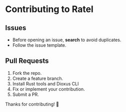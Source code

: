 # Contributing to Ratel

## Issues
- Before opening an issue, **search** to avoid duplicates.
- Follow the issue template.

## Pull Requests
1. Fork the repo.
2. Create a feature branch.
3. Install Rust tools and Dioxus CLI
4. Fix or implement your contribution.
5. Submit a PR.

Thanks for contributing! 🎉

